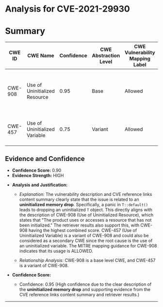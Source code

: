 # Analysis for CVE-2021-29930

# Summary
| CWE ID | CWE Name | Confidence | CWE Abstraction Level | CWE Vulnerability Mapping Label | CWE-Vulnerability Mapping Notes |
|---|---|---|---|---|---|
| CWE-908 | Use of Uninitialized Resource | 0.95 | Base | Allowed | Primary CWE. Matches the **uninitialized memory drop** vulnerability. |
| CWE-457 | Use of Uninitialized Variable | 0.75 | Variant | Allowed | Secondary CWE. A more specific variant of CWE-908. |

## Evidence and Confidence

*   **Confidence Score:** 0.90
*   **Evidence Strength:** HIGH

- **Analysis and Justification:**  
  - *Explanation:* The vulnerability description and CVE reference links content summary clearly state that the issue is related to an **uninitialized memory drop**. Specifically, a panic in `T::default()` leads to dropping an uninitialized `T` object. This directly aligns with the description of CWE-908 (Use of Uninitialized Resource), which states that "The product uses or accesses a resource that has not been initialized." The retriever results also support this, with CWE-908 having the highest combined score. CWE-457 (Use of Uninitialized Variable) is a variant of CWE-908 and could also be considered as a secondary CWE since the root cause is the use of an uninitialized variable. The MITRE mapping guidance for CWE-908 indicates that its usage is ALLOWED.
  
  - *Relationship Analysis:* CWE-908 is a base level CWE, and CWE-457 is a variant of CWE-908.

- **Confidence Score:**  
  - Confidence: 0.95 (High confidence due to the clear description of the **uninitialized memory drop** and supporting evidence from the CVE reference links content summary and retriever results.)

---